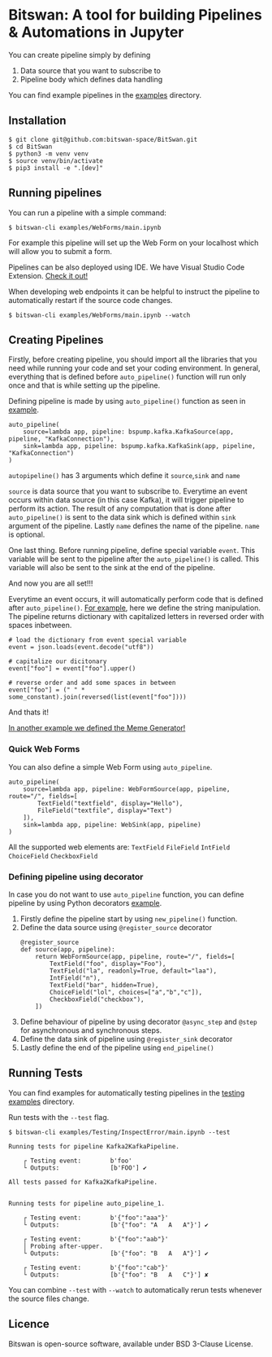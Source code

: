 Bitswan: A tool for building Pipelines & Automations in Jupyter
===============================================

You can create pipeline simply by defining 
1) Data source that you want to subscribe to
2) Pipeline body which defines data handling

You can find example pipelines in the [examples](./examples/) directory.

Installation
--------------

```
$ git clone git@github.com:bitswan-space/BitSwan.git
$ cd BitSwan
$ python3 -m venv venv
$ source venv/bin/activate
$ pip3 install -e ".[dev]"
```


Running pipelines
--------------------

You can run a pipeline with a simple command:

```
$ bitswan-cli examples/WebForms/main.ipynb
```

For example this pipeline will set up the Web Form on your localhost which will allow you to submit a form.

Pipelines can be also deployed using IDE. We have Visual Studio Code Extension. [Check it out!](https://marketplace.visualstudio.com/items?itemName=LibertyAcesLtd.bitswan)

When developing web endpoints it can be helpful to instruct the pipeline to automatically restart if the source code changes.

```
$ bitswan-cli examples/WebForms/main.ipynb --watch
```

Creating Pipelines
--------------

Firstly, before creating pipeline, you should import all the libraries that you need while running your code
and set your coding environment. In general, everything that is defined before `auto_pipeline()` function will run only 
once and that is while setting up the pipeline.

Defining pipeline is made by using `auto_pipeline()` function as seen in [example](./examples/AutoPipeline/main.ipynb).
```
auto_pipeline(
    source=lambda app, pipeline: bspump.kafka.KafkaSource(app, pipeline, "KafkaConnection"),
    sink=lambda app, pipeline: bspump.kafka.KafkaSink(app, pipeline, "KafkaConnection")
)
```

`autopipeline()` has 3 arguments which define it `source`,`sink` and `name`

`source` is data source that you want to subscribe to. Everytime an event occurs within data source (in this case Kafka),
it will trigger pipeline to perform its action. The result of any computation that is done after `auto_pipeline()` 
is sent to the data sink which is defined within `sink` argument  of the pipeline. 
Lastly `name` defines the name of the pipeline. `name` is optional.

One last thing. Before running pipeline, define special variable `event`. This variable will be sent to the pipeline
after the `auto_pipeline()` is called. This variable will also be sent to the sink at the end of the pipeline.

And now you are all set!!!

Everytime an event occurs, it will automatically perform code that is defined after `auto_pipeline()`.
[For example](examples/MemeGenerator/main.ipynb), here we define the string manipulation. 
The pipeline returns dictionary with capitalized letters in reversed order with spaces inbetween.
```
# load the dictionary from event special variable
event = json.loads(event.decode("utf8"))

# capitalize our dicitonary
event["foo"] = event["foo"].upper()

# reverse order and add some spaces in between
event["foo"] = (" " * some_constant).join(reversed(list(event["foo"])))
```
And thats it!

[In another example we defined the Meme Generator!](examples/MemeGenerator/main.ipynb) 

### Quick Web Forms
You can also define a simple Web Form using `auto_pipeline`.
```
auto_pipeline(
    source=lambda app, pipeline: WebFormSource(app, pipeline, route="/", fields=[
        TextField("textfield", display="Hello"),
        FileField("textfile", display="Text")
    ]),
    sink=lambda app, pipeline: WebSink(app, pipeline)
)
```
All the supported web elements are:
`TextField`
`FileField`
`IntField`
`ChoiceField`
`CheckboxField`

### Defining pipeline using decorator
In case you do not want to use `auto_pipeline` function, you can define pipeline by using Python decorators 
[example](examples/WebForms/main.ipynb). 

1) Firstly define the pipeline start by using `new_pipeline()` function.
2) Define the data source using `@register_source` decorator
    ```
    @register_source
    def source(app, pipeline):
        return WebFormSource(app, pipeline, route="/", fields=[
            TextField("foo", display="Foo"),
            TextField("la", readonly=True, default="laa"),
            IntField("n"),
            TextField("bar", hidden=True),
            ChoiceField("lol", choices=["a","b","c"]),
            CheckboxField("checkbox"),
        ])
    ```
3) Define behaviour of pipeline by using decorator `@async_step` and `@step` for asynchronous and synchronous steps.
4) Define the data sink of pipeline using `@register_sink` decorator
5) Lastly define the end of the pipeline using `end_pipeline()`


Running Tests
----------------

You can find examples for automatically testing pipelines in the [testing examples](./examples/Testing) directory.

Run tests with the `--test` flag.

```
$ bitswan-cli examples/Testing/InspectError/main.ipynb --test

Running tests for pipeline Kafka2KafkaPipeline.

    ┌ Testing event:        b'foo'
    └ Outputs:              [b'FOO'] ✔

All tests passed for Kafka2KafkaPipeline.


Running tests for pipeline auto_pipeline_1.

    ┌ Testing event:        b'{"foo":"aaa"}'
    └ Outputs:              [b'{"foo": "A   A   A"}'] ✔

    ┌ Testing event:        b'{"foo":"aab"}'
    │ Probing after-upper.
    └ Outputs:              [b'{"foo": "B   A   A"}'] ✔

    ┌ Testing event:        b'{"foo":"cab"}'
    └ Outputs:              [b'{"foo": "B   A   C"}'] ✘
```

You can combine `--test` with `--watch` to automatically rerun tests whenever the source files change.


Licence
-------

Bitswan is open-source software, available under BSD 3-Clause License.

